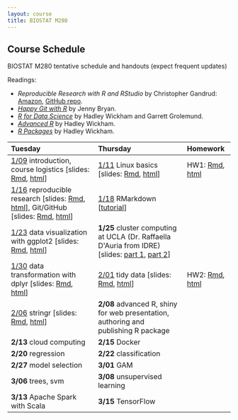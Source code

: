 ```yaml
---
layout: course
title: BIOSTAT M280
---
```


## Course Schedule

BIOSTAT M280 tentative schedule and handouts (expect frequent updates)

Readings:  
* _Reproducible Research with R and RStudio_ by Christopher Gandrud: [Amazon](https://www.amazon.com/Reproducible-Research-Studio-Second-Chapman/dp/1498715370/ref=dp_ob_title_bk), [GitHub repo](https://github.com/christophergandrud/Rep-Res-Book).  
* [_Happy Git with R_](http://happygitwithr.com) by Jenny Bryan.  
* [_R for Data Science_](http://r4ds.had.co.nz) by Hadley Wickham and Garrett Grolemund.  
* [_Advanced R_](http://adv-r.had.co.nz) by Hadley Wickham.  
* [_R Packages_](http://r-pkgs.had.co.nz) by Hadley Wickham.


| Tuesday | Thursday | Homework |
|:-----------|:------------|:------------|
| [1/09](http://hua-zhou.github.io/teaching/biostatm280-2018winter/biostatm280winter2018/2018/01/09/first-day.html) introduction, course logistics \[slides: [Rmd](http://raw.githubusercontent.com/Hua-Zhou/Hua-Zhou.github.io/master/teaching/biostatm280-2018winter/slides/01-intro/intro.Rmd), [html](./slides/01-intro/intro.html)\] | [1/11](http://hua-zhou.github.io/teaching/biostatm280-2018winter/biostatm280winter2018/2018/01/11/week1-day2.html) Linux basics \[slides: [Rmd](http://raw.githubusercontent.com/Hua-Zhou/Hua-Zhou.github.io/master/teaching/biostatm280-2018winter/slides/02-linux/linux.Rmd), [html](./slides/02-linux/linux.html)\] | HW1: [Rmd](http://raw.githubusercontent.com/Hua-Zhou/Hua-Zhou.github.io/master/teaching/biostatm280-2018winter/hw/hw1/hw1.Rmd), [html](./hw/hw1/hw1.html) |  
| [1/16](http://hua-zhou.github.io/teaching/biostatm280-2018winter/biostatm280winter2018/2018/01/16/week2-day1.html) reproducible research \[slides: [Rmd](https://raw.githubusercontent.com/Hua-Zhou/Hua-Zhou.github.io/master/teaching/biostatm280-2018winter/slides/03-repres/repres.Rmd), [html](./slides/03-repres/repres.html)\], Git/GitHub \[slides: [Rmd](http://raw.githubusercontent.com/Hua-Zhou/Hua-Zhou.github.io/master/teaching/biostatm280-2018winter/slides/04-git/git.Rmd), [html](./slides/04-git/git.html)\] | [1/18](http://hua-zhou.github.io/teaching/biostatm280-2018winter/biostatm280winter2018/2018/01/18/week2-day2.html) RMarkdown \[[tutorial](http://rmarkdown.rstudio.com/lesson-1.html)\] |
| [1/23](http://hua-zhou.github.io/teaching/biostatm280-2018winter/biostatm280winter2018/2018/01/23/week3-day1.html) data visualization with ggplot2 \[slides: [Rmd](http://raw.githubusercontent.com/Hua-Zhou/Hua-Zhou.github.io/master/teaching/biostatm280-2018winter/slides/06-ggplot2/ggplot2.Rmd), [html](./slides/06-ggplot2/ggplot2.html)\] | **1/25** cluster computing at UCLA (Dr. Raffaella D'Auria from IDRE) \[slides: [part 1](https://ucla.box.com/s/aky4dflcbtx7ioay0yv5dp0c9y512awa), [part 2](https://ucla.box.com/s/gvge8jtvl7d2dpprjwovqi4rwy1knvq4)\] |
| [1/30](http://hua-zhou.github.io/teaching/biostatm280-2018winter/biostatm280winter2018/2018/01/30/week4-day1.html) data transformation with dplyr \[slides: [Rmd](http://raw.githubusercontent.com/Hua-Zhou/Hua-Zhou.github.io/master/teaching/biostatm280-2018winter/slides/07-dplyr/dplyr.Rmd), [html](./slides/07-dplyr/dplyr.html)\] | [2/01](http://hua-zhou.github.io/teaching/biostatm280-2018winter/biostatm280winter2018/2018/02/01/week4-day2.html) tidy data \[slides: [Rmd](http://raw.githubusercontent.com/Hua-Zhou/Hua-Zhou.github.io/master/teaching/biostatm280-2018winter/slides/08-tidy/tidy.Rmd), [html](./slides/08-tidy/tidy.html)\]  | HW2: [Rmd](http://raw.githubusercontent.com/Hua-Zhou/Hua-Zhou.github.io/master/teaching/biostatm280-2018winter/hw/hw2/hw2.Rmd), [html](./hw/hw2/hw2.html) |
| [2/06](http://hua-zhou.github.io/teaching/biostatm280-2018winter/biostatm280winter2018/2018/02/06/week5-day1.html) stringr \[slides: [Rmd](http://raw.githubusercontent.com/Hua-Zhou/Hua-Zhou.github.io/master/teaching/biostatm280-2018winter/slides/09-stringr/stringr.Rmd), [html](./slides/09-stringr/stringr.html)\]  | **2/08** advanced R, shiny for web presentation, authoring and publishing R package |
| **2/13** cloud computing | **2/15** Docker |
| **2/20** regression | **2/22** classification |
| **2/27** model selection | **3/01** GAM |
| **3/06** trees, svm | **3/08** unsupervised learning |
| **3/13** Apache Spark with Scala | **3/15** TensorFlow |
